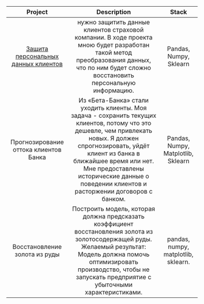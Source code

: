 | Project |   Description    |  Stack    |
|:-------------:|:---------------:|:-------------:|
|[Защита персональных данных клиентов](CustomersSecurity)       | нужно защитить данные клиентов страховой компании. В ходе проекта мною будет разработан такой метод преобразования данных, что по ним будет сложно восстановить персональную информацию.       | Pandas, Numpy, Sklearn       |
| Прогнозирование оттока клиентов Банка         | Из «Бета-Банка» стали уходить клиенты. Моя задача - сохранить текущих клиентов, потому что это дешевле, чем привлекать новых. Я должен спрогнозировать, уйдёт клиент из банка в ближайшее время или нет. Мне предоставлены исторические данные о поведении клиентов и расторжении договоров с банком.       | Pandas, Numpy, Matplotlib, Sklearn     |
| Восстановление золота из руды         | Построить модель, которая должна предсказать коэффициент восстановления золота из золотосодержащей руды. Желаемый результат: Модель должна помочь оптимизировать производство, чтобы не запускать предприятие с убыточными характеристиками.      | pandas, numpy, matplotlib, sklearn.      |
